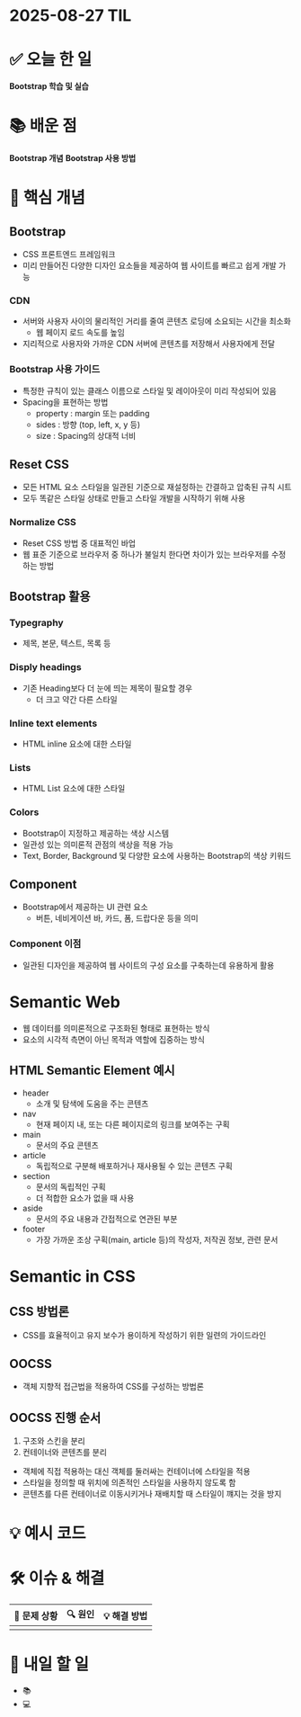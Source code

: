 # 2025-08-27 TIL

# ✅ 오늘 한 일
**Bootstrap 학습 및 실습**

# 📚 배운 점
**Bootstrap 개념**
**Bootstrap 사용 방법**

# 📌 핵심 개념
## Bootstrap
- CSS 프론트엔드 프레임워크
- 미리 만들어진 다양한 디자인 요소들을 제공하여 웹 사이트를 빠르고 쉽게 개발 가능
### CDN
- 서버와 사용자 사이의 물리적인 거리를 줄여 콘텐츠 로딩에 소요되는 시간을 최소화
  - 웹 페이지 로드 속도를 높임
- 지리적으로 사용자와 가까운 CDN 서버에 콘텐츠를 저장해서 사용자에게 전달
### Bootstrap 사용 가이드
- 특정한 규칙이 있는 클래스 이름으로 스타일 및 레이아웃이 미리 작성되어 있음
- Spacing을 표현하는 방법
  - property : margin 또는 padding
  - sides : 방향 (top, left, x, y 등)
  - size : Spacing의 상대적 너비
## Reset CSS
- 모든 HTML 요소 스타일을 일관된 기준으로 재설정하는 간결하고 압축된 규칙 시트
- 모두 똑같은 스타일 상태로 만들고 스타일 개발을 시작하기 위해 사용
### Normalize CSS
- Reset CSS 방법 중 대표적인 바업
- 웹 표준 기준으로 브라우저 중 하나가 불일치 한다면 차이가 있는 브라우저를 수정하는 방법
## Bootstrap 활용
### Typegraphy
- 제목, 본문, 텍스트, 목록 등
### Disply headings
- 기존 Heading보다 더 눈에 띄는 제목이 필요할 경우
  - 더 크고 약간 다른 스타일
### Inline text elements
- HTML inline 요소에 대한 스타일
### Lists
- HTML List 요소에 대한 스타일
### Colors
- Bootstrap이 지정하고 제공하는 색상 시스템
- 일관성 있는 의미론적 관점의 색상을 적용 가능
- Text, Border, Background 및 다양한 요소에 사용하는 Bootstrap의 색상 키워드
## Component
- Bootstrap에서 제공하는 UI 관련 요소
  - 버튼, 네비게이션 바, 카드, 폼, 드랍다운 등을 의미
### Component 이점
- 일관된 디자인을 제공하여 웹 사이트의 구성 요소를 구축하는데 유용하게 활용
# Semantic Web
- 웹 데이터를 의미론적으로 구조화된 형태로 표현하는 방식
- 요소의 시각적 측면이 아닌 목적과 역할에 집중하는 방식
## HTML Semantic Element 예시
- header
  - 소개 및 탐색에 도움을 주는 콘텐츠
- nav
  - 현재 페이지 내, 또는 다른 페이지로의 링크를 보여주는 구획
- main
  - 문서의 주요 콘텐츠
- article
  - 독립적으로 구분해 배포하거나 재사용될 수 있는 콘텐츠 구획
- section
  - 문서의 독립적인 구획
  - 더 적합한 요소가 없을 때 사용
- aside
  - 문서의 주요 내용과 간접적으로 연관된 부분
- footer
  - 가장 가까운 조상 구획(main, article 등)의 작성자, 저작권 정보, 관련 문서
# Semantic in CSS
## CSS 방법론
- CSS를 효율적이고 유지 보수가 용이하게 작성하기 위한 일련의 가이드라인
## OOCSS
- 객체 지향적 접근법을 적용하여 CSS를 구성하는 방법론 
## OOCSS 진행 순서
1. 구조와 스킨을 분리
2. 컨테이너와 콘텐츠를 분리
  - 객체에 직접 적용하는 대신 객체를 둘러싸는 컨테이너에 스타일을 적용
  - 스타일을 정의할 때 위치에 의존적인 스타일을 사용하지 않도록 함
  - 콘텐츠를 다른 컨테이너로 이동시키거나 재배치할 때 스타일이 꺠지는 것을 방지 
# 💡 예시 코드



# 🛠️ 이슈 & 해결
| 🐞 문제 상황 | 🔍 원인 | 💡 해결 방법 |
|--------------|--------|--------------|
|  |  |  |

# 🎯 내일 할 일
- 📚 
- 💻 